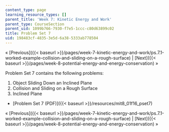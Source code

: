 ```yaml
---
content_type: page
learning_resource_types: []
parent_title: 'Week 7: Kinetic Energy and Work'
parent_type: CourseSection
parent_uid: 1099b766-7930-f7e5-1ccc-c80d63899c02
title: Problem Set 7
uid: 198483cf-4835-3e5d-6a38-5333ab778504
---
```


« [Previous]({{< baseurl >}}/pages/week-7-kinetic-energy-and-work/ps.7.1-worked-example-collision-and-sliding-on-a-rough-surface) | [Next]({{< baseurl >}}/pages/week-8-potential-energy-and-energy-conservation) »

Problem Set 7 contains the following problems:

1.  Object Sliding Down an Inclined Plane
2.  Collision and Sliding on a Rough Surface
3.  Inclined Plane

*   [Problem Set 7 (PDF)]({{< baseurl >}}/resources/mit8_01f16_pset7)

« [Previous]({{< baseurl >}}/pages/week-7-kinetic-energy-and-work/ps.7.1-worked-example-collision-and-sliding-on-a-rough-surface) | [Next]({{< baseurl >}}/pages/week-8-potential-energy-and-energy-conservation) »